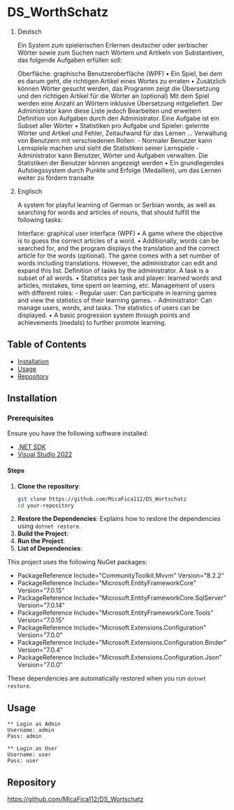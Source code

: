 ﻿# DS_WorthSchatz



1. Deutsch

    Ein System zum spielerischen Erlernen deutscher oder serbischer Wörter sowie zum Suchen nach Wörtern und Artikeln von Substantiven, das folgende Aufgaben erfüllen soll:
    
    Oberfläche: graphische Benutzeroberfläche (WPF)
    • Ein Spiel, bei dem es darum geht, die richtigen Artikel eines Wortes zu erraten
    • Zusätzlich können Wörter gesucht werden, das Programm zeigt die Übersetzung und den richtigen Artikel für die Wörter an (optional)
    Mit dem Spiel werden eine Anzahl an Wörtern inklusive Übersetzung mitgeliefert. Der Administrator kann diese Liste jedoch Bearbeiten und erweitern
    Definition von Aufgaben durch den Administrator. Eine Aufgabe ist ein Subset aller Wörter
    • Statistiken pro Aufgabe und Spieler: gelernte Wörter und Artikel und Fehler, Zeitaufwand für das Lernen ...
 	Verwaltung von Benutzern mit verschiedenen Rollen:
	   - Normaler Benutzer kann Lernspiele machen und sieht die Statistiken seiner Lernspiele
	   - Administrator kann Benutzer, Wörter und Aufgaben verwalten. Die Statistiken der Benutzer können angezeigt werden
	• Ein grundlegendes Aufstiegssystem durch Punkte und Erfolge (Medaillen), um das Lernen weiter zu fördern
transalte
 
2. Englisch
  
	A system for playful learning of German or Serbian words, as well as searching for words and articles of nouns, that should fulfill the following tasks:

    Interface: graphical user interface (WPF)
    • A game where the objective is to guess the correct articles of a word.
    • Additionally, words can be searched for, and the program displays the translation and the correct article for the words (optional).
    The game comes with a set number of words including translations. However, the administrator can edit and expand this list.
    Definition of tasks by the administrator. A task is a subset of all words.
    • Statistics per task and player: learned words and articles, mistakes, time spent on learning, etc.
    Management of users with different roles:
        - Regular user: Can participate in learning games and view the statistics of their learning games.
        - Administrator: Can manage users, words, and tasks. The statistics of users can be displayed.
    • A basic progression system through points and achievements (medals) to further promote learning.

## Table of Contents

- [Installation](#installation)
- [Usage](#usage)
- [Repository](#repository)


## Installation

### Prerequisites

Ensure you have the following software installed:
- [.NET SDK](https://dotnet.microsoft.com/download)
- [Visual Studio 2022](https://visualstudio.microsoft.com/vs/)

#### Steps

1. **Clone the repository**:
   ```bash
   git clone https://github.com/MicaFica112/DS_Wortschatz
   cd your-repository
2. **Restore the Dependencies**: Explains how to restore the dependencies using `dotnet restore`.
3. **Build the Project**: 
4. **Run the Project**: 
5. **List of Dependencies**: 

  This project uses the following NuGet packages:

  - PackageReference Include="CommunityToolkit.Mvvm" Version="8.2.2" 
  - PackageReference Include="Microsoft.EntityFrameworkCore" Version="7.0.15"
  - PackageReference Include="Microsoft.EntityFrameworkCore.SqlServer" Version="7.0.14"
  - PackageReference Include="Microsoft.EntityFrameworkCore.Tools" Version="7.0.15" 
  - PackageReference Include="Microsoft.Extensions.Configuration" Version="7.0.0" 
  - PackageReference Include="Microsoft.Extensions.Configuration.Binder" Version="7.0.4" 
  - PackageReference Include="Microsoft.Extensions.Configuration.Json" Version="7.0.0" 
   

   These dependencies are automatically restored when you run `dotnet restore`.

 ## Usage

    ** Login as Admin  
    Username: admin 
    Pass: admin
    
    ** Login as User 
    Username: user 
    Pass: user

 ## Repository

 https://github.com/MicaFica112/DS_Wortschatz
